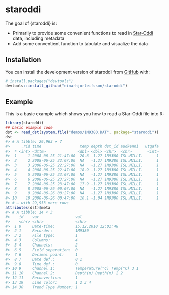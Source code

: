 
<!-- README.md is generated from README.Rmd. Please edit that file -->

# staroddi

<!-- badges: start -->
<!-- badges: end -->

The goal of {staroddi} is:

-   Primarily to provide some convenient functions to read in
    [Star-Oddi](https://www.star-oddi.com/) data, including metadata
-   Add some conventient function to tabulate and visualize the data

## Installation

You can install the development version of staroddi from
[GitHub](https://github.com/) with:

``` r
# install.packages("devtools")
devtools::install_github("einarhjorleifsson/staroddi")
```

## Example

This is a basic example which shows you how to read a Star-Oddi file
into R:

``` r
library(staroddi)
## basic example code
dst <- read_dst(system.file("demos/1M9380.DAT", package="staroddi"))
dst
#> # A tibble: 29,963 × 7
#>     .rid time                 temp depth dst_id audkenni   utgafa
#>  * <int> <dttm>              <dbl> <dbl> <chr>  <chr>       <int>
#>  1     1 2008-06-25 21:47:00  20.6 -1.27 1M9380 ISL.MILLI.      1
#>  2     2 2008-06-25 22:07:00  NA   -1.27 1M9380 ISL.MILLI.      1
#>  3     3 2008-06-25 22:27:00  NA   -1.27 1M9380 ISL.MILLI.      1
#>  4     4 2008-06-25 22:47:00  18.9 -1.27 1M9380 ISL.MILLI.      1
#>  5     5 2008-06-25 23:07:00  NA   -1.27 1M9380 ISL.MILLI.      1
#>  6     6 2008-06-25 23:27:00  NA   -1.27 1M9380 ISL.MILLI.      1
#>  7     7 2008-06-25 23:47:00  17.9 -1.27 1M9380 ISL.MILLI.      1
#>  8     8 2008-06-26 00:07:00  NA   -1.27 1M9380 ISL.MILLI.      1
#>  9     9 2008-06-26 00:27:00  NA   -1.27 1M9380 ISL.MILLI.      1
#> 10    10 2008-06-26 00:47:00  16.1 -1.04 1M9380 ISL.MILLI.      1
#> # … with 29,953 more rows
attributes(dst)$meta
#> # A tibble: 14 × 3
#>    id    var                val                         
#>    <chr> <chr>              <chr>                       
#>  1 0     Date-time:         15.12.2010 12:01:48         
#>  2 1     Recorder:          1M9380                      
#>  3 2     File type:         1                           
#>  4 3     Columns:           4                           
#>  5 4     Channels:          2                           
#>  6 5     Field separation:  0                           
#>  7 6     Decimal point:     1                           
#>  8 7     Date def.:         0 1                         
#>  9 8     Time def.:         0                           
#> 10 9     Channel 1:         Temperature(°C) Temp(°C) 3 1
#> 11 10    Channel 2:         Depth(m) Depth(m) 2 2       
#> 12 11    Reconvertion:      1                           
#> 13 19    Line color:        1 2 3 4                     
#> 14 30    Trend Type Number: 1
```

